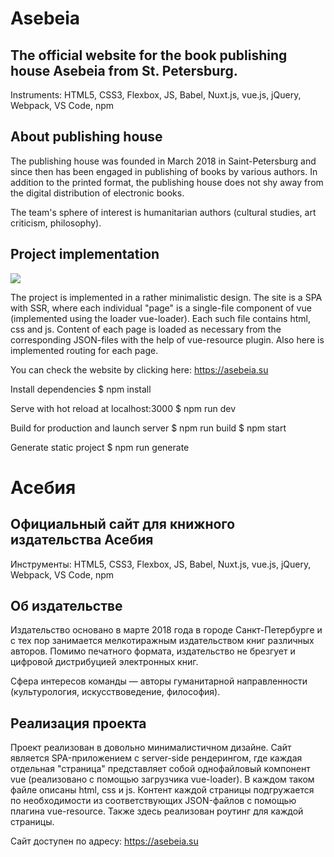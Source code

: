 # Asebeia

## The official website for the book publishing house Asebeia from St. Petersburg.

Instruments: HTML5, CSS3, Flexbox, JS, Babel, Nuxt.js, vue.js, jQuery, Webpack, VS Code, npm

## About publishing house

The publishing house was founded in March 2018 in Saint-Petersburg and since then has been engaged in publishing of books by various authors. In addition to the printed format, the publishing house does not shy away from the digital distribution of electronic books.

The team's sphere of interest is humanitarian authors (cultural studies, art criticism, philosophy).

## Project implementation
![](https://asebeia.su/src/assets/images/design.png)

The project is implemented in a rather minimalistic design. The site is a SPA with SSR, where each individual "page" is a single-file component of vue (implemented using the loader vue-loader). Each such file contains html, css and js. Content of each page is loaded as necessary from the corresponding JSON-files with the help of vue-resource plugin. Also here is implemented routing for each page.

You can check the website by clicking here:
https://asebeia.su

Install dependencies
$ npm install

Serve with hot reload at localhost:3000
$ npm run dev

Build for production and launch server
$ npm run build
$ npm start

Generate static project
$ npm run generate

# Асебия

## Официальный сайт для книжного издательства Асебия

Инструменты: HTML5, CSS3, Flexbox, JS, Babel, Nuxt.js, vue.js, jQuery, Webpack, VS Code, npm

## Об издательстве

Издательство основано в марте 2018 года в городе Санкт-Петербурге и с тех пор занимается мелкотиражным издательством книг различных авторов. Помимо печатного формата, издательство не брезгует и цифровой дистрибуцией электронных книг.

Сфера интересов команды — авторы гуманитарной направленности (культурология, искусствоведение, философия).

## Реализация проекта

Проект реализован в довольно минималистичном дизайне. Сайт является SPA-приложением с server-side рендерингом, где каждая отдельная "страница" представляет собой однофайловый компонент vue (реализовано с помощью загрузчика vue-loader). В каждом таком файле описаны html, css и js. Контент каждой страницы подгружается по необходимости из соответствующих JSON-файлов с помощью плагина vue-resource. Также здесь реализован роутинг для каждой страницы.

Сайт доступен по адресу:
https://asebeia.su
